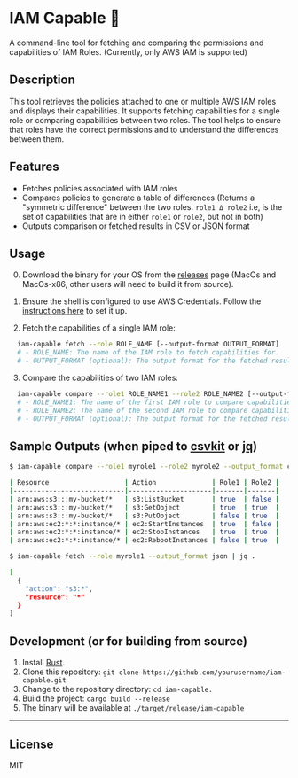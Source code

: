 # IAM Capable 💪

A command-line tool for fetching and comparing the permissions and capabilities of IAM Roles. (Currently, only AWS IAM is supported)

## Description

This tool retrieves the policies attached to one or multiple AWS IAM roles and displays their capabilities. It supports fetching capabilities for a single role or comparing capabilities between two roles. The tool helps to ensure that roles have the correct permissions and to understand the differences between them.

## Features

- Fetches policies associated with IAM roles
- Compares policies to generate a table of differences (Returns a "symmetric difference" between the two roles. `role1 Δ role2` i.e, is the set of capabilities that are in either `role1` or `role2`, but not in both)
- Outputs comparison or fetched results in CSV or JSON format

## Usage

0. Download the binary for your OS from the [releases](https://github.com/cloud-on-prem/iam-capable/releases) page (MacOs and MacOs-x86, other users will need to build it from source).

1. Ensure the shell is configured to use AWS Credentials. Follow the [instructions here](https://docs.aws.amazon.com/cli/latest/userguide/cli-configure-quickstart.html) to set it up.

2. Fetch the capabilities of a single IAM role:

  ```sh
    iam-capable fetch --role ROLE_NAME [--output-format OUTPUT_FORMAT]
    # - ROLE_NAME: The name of the IAM role to fetch capabilities for.
    # - OUTPUT_FORMAT (optional): The output format for the fetched results. Available formats: CSV (default), JSON.
  ```

3. Compare the capabilities of two IAM roles:

  ```sh
    iam-capable compare --role1 ROLE_NAME1 --role2 ROLE_NAME2 [--output-format OUTPUT_FORMAT]
    # - ROLE_NAME1: The name of the first IAM role to compare capabilities for.
    # - ROLE_NAME2: The name of the second IAM role to compare capabilities for.
    # - OUTPUT_FORMAT (optional): The output format for the fetched results. Available formats: CSV (default), JSON.
  ```

## Sample Outputs (when piped to [csvkit](https://csvkit.readthedocs.io/en/latest/) or [jq](https://github.com/stedolan/jq))

```sh
$ iam-capable compare --role1 myrole1 --role2 myrole2 --output_format csv | csvlook

| Resource                   | Action              | Role1 | Role2 |
|----------------------------|---------------------|-------|-------|
| arn:aws:s3:::my-bucket/*   | s3:ListBucket       | true  | false |
| arn:aws:s3:::my-bucket/*   | s3:GetObject        | true  | true  |
| arn:aws:s3:::my-bucket/*   | s3:PutObject        | false | true  |
| arn:aws:ec2:*:*:instance/* | ec2:StartInstances  | true  | false |
| arn:aws:ec2:*:*:instance/* | ec2:StopInstances   | true  | true  |
| arn:aws:ec2:*:*:instance/* | ec2:RebootInstances | false | true  |

$ iam-capable fetch --role myrole1 --output_format json | jq .

[
  {
    "action": "s3:*",
    "resource": "*"
  }
]
```

## Development (or for building from source)

1. Install [Rust](https://www.rust-lang.org/tools/install).
2. Clone this repository: `git clone https://github.com/yourusername/iam-capable.git`
3. Change to the repository directory: `cd iam-capable.`
4. Build the project: `cargo build --release`
5. The binary will be available at `./target/release/iam-capable`


---

## License

MIT
